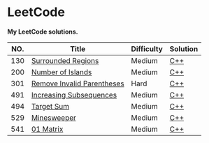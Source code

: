 # LeetCode

**My LeetCode solutions.**

|NO.|Title|Difficulty|Solution|
|---|-----|----------|--------|
|130|[Surrounded Regions](https://leetcode.com/problems/surrounded-regions)|Medium|[C++](ProblemSet/130_Surrounded_Region_v2.cpp)|
|200|[Number of Islands](https://leetcode.com/problems/number-of-islands)|Medium|[C++](ProblemSet/200_Number_of_Islands.cpp)|
|301|[Remove Invalid Parentheses](https://leetcode.com/problems/remove-invalid-parentheses)|Hard|[C++](ProblemSet/301_Remove_Invalid_Parentheses_v2.cpp)|
|491|[Increasing Subsequences](https://leetcode.com/problems/increasing-subsequences)|Medium|[C++](ProblemSet/491_Increasing_Subsequences.cpp)|
|494|[Target Sum](https://leetcode.com/problems/target-sum)|Medium|[C++](ProblemSet/494_Target_Sum.cpp)|
|529|[Minesweeper](https://leetcode.com/problems/minesweeper)|Medium|[C++](ProblemSet/529_Minesweeper.cpp)|
|541|[01 Matrix](https://leetcode.com/problems/01-matrix)|Medium|[C++](ProblemSet/541_01_Matrix_v2.cpp)|
